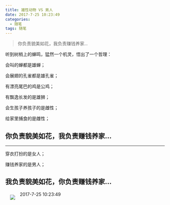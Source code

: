 ```yaml
---
title: 雄性动物 VS 男人
date: 2017-7-25 10:23:49
categories:
  - 随笔
tags: 随笔
---
```


> <font face="黑体">你负责貌美如花，我负责赚钱养家...</font>


<!-- more -->


听到树梢上的蝉鸣，猛然一个机灵，悟出了一个哲理：

会叫的蝉都是雄蝉；

会展翅的孔雀都是雄孔雀；

有漂亮尾巴的鸡是公鸡；

有飘逸长发的是雄狮；

会生孩子养孩子的是雌性；

给家里捕食的是雌性；

## 你负责貌美如花，我负责赚钱养家...

---

穿衣打扮的是女人；

赚钱养家的是男人；

## 我负责貌美如花，你负责赚钱养家...

<img src="/imgs/1501058144593.jpg" style="float:left;padding: 5px 5px 5px 5px; margin: 5px 10px 5px 10px;">

2017-7-25 10:23:49